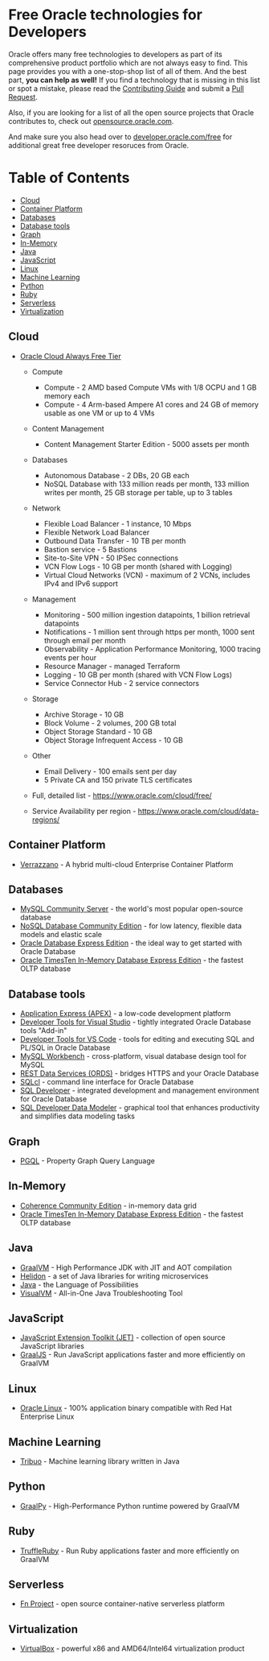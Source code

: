 # Free Oracle technologies for Developers

Oracle offers many free technologies to developers as part of its comprehensive product portfolio which are not always easy to find. This page provides you with a one-stop-shop list of all of them. And the best part, **you can help as well!** If you find a technology that is missing in this list or spot a mistake, please read the [Contributing Guide](CONTRIBUTING.md) and submit a [Pull Request](https://github.com/oracle/free/pulls).

Also, if you are looking for a list of all the open source projects that Oracle contributes to, check out [opensource.oracle.com](https://opensource.oracle.com).

And make sure you also head over to [developer.oracle.com/free](https://developer.oracle.com/free) for additional great free developer resoruces from Oracle.

Table of Contents
=================

  * [Cloud](#cloud) 
  * [Container Platform](#container-platform)
  * [Databases](#databases)
  * [Database tools](#database-tools)
  * [Graph](#graph)
  * [In-Memory](#in-memory)
  * [Java](#java)
  * [JavaScript](#javascript)
  * [Linux](#linux)
  * [Machine Learning](#machine-learning)
  * [Python](#python)
  * [Ruby](#ruby)
  * [Serverless](#serverless)
  * [Virtualization](#virtualization)

## Cloud
  * [Oracle Cloud Always Free Tier](https://www.oracle.com/cloud/free/)
    * Compute
      * Compute - 2 AMD based Compute VMs with 1/8 OCPU and 1 GB memory each
      * Compute - 4 Arm-based Ampere A1 cores and 24 GB of memory usable as one VM or up to 4 VMs
    * Content Management
      * Content Management Starter Edition - 5000 assets per month
    * Databases
      * Autonomous Database - 2 DBs, 20 GB each
      * NoSQL Database with 133 million reads per month, 133 million writes per month, 25 GB storage per table, up to 3 tables
    * Network
      * Flexible Load Balancer - 1 instance, 10 Mbps
      * Flexible Network Load Balancer
      * Outbound Data Transfer - 10 TB per month
      * Bastion service - 5 Bastions
      * Site-to-Site VPN - 50 IPSec connections
      * VCN Flow Logs - 10 GB per month (shared with Logging)
      * Virtual Cloud Networks (VCN) - maximum of 2 VCNs, includes IPv4 and IPv6 support
    * Management
      * Monitoring - 500 million ingestion datapoints, 1 billion retrieval datapoints
      * Notifications - 1 million sent through https per month, 1000 sent through email per month
      * Observability - Application Performance Monitoring, 1000 tracing events per hour
      * Resource Manager - managed Terraform
      * Logging - 10 GB per month (shared with VCN Flow Logs)
      * Service Connector Hub - 2 service connectors
    * Storage
      * Archive Storage - 10 GB
      * Block Volume - 2 volumes, 200 GB total
      * Object Storage Standard - 10 GB
      * Object Storage Infrequent Access - 10 GB
    * Other
      * Email Delivery - 100 emails sent per day 
      * 5 Private CA and 150 private TLS certificates

    * Full, detailed list - https://www.oracle.com/cloud/free/
    * Service Availability per region - https://www.oracle.com/cloud/data-regions/

## Container Platform
  * [Verrazzano](https://verrazzano.io/) - A hybrid multi-cloud Enterprise Container Platform

## Databases
  * [MySQL Community Server](https://dev.mysql.com/) - the world's most popular open-source database
  * [NoSQL Database Community Edition](https://www.oracle.com/database/technologies/related/nosql.html) - for low latency, flexible data models and elastic scale
  * [Oracle Database Express Edition](https://www.oracle.com/database/technologies/appdev/xe.html) - the ideal way to get started with Oracle Database
  * [Oracle TimesTen In-Memory Database Express Edition](https://www.oracle.com/database/technologies/related/timesten-xe.html) - the fastest OLTP database

## Database tools
  * [Application Express (APEX)](https://apex.oracle.com/) - a low-code development platform
  * [Developer Tools for Visual Studio](https://www.oracle.com/database/technologies/developer-tools/visual-studio/) - tightly integrated Oracle Database tools "Add-in"
  * [Developer Tools for VS Code](https://www.oracle.com/database/technologies/appdev/dotnet/odtvscodequickstart.html) - tools for editing and executing SQL and PL/SQL in Oracle Database
  * [MySQL Workbench](https://mysqlworkbench.org/) - cross-platform, visual database design tool for MySQL
  * [REST Data Services (ORDS)](https://www.oracle.com/database/technologies/appdev/rest.html) - bridges HTTPS and your Oracle Database
  * [SQLcl](https://www.oracle.com/database/technologies/appdev/sqlcl.html) - command line interface for Oracle Database
  * [SQL Developer](https://www.oracle.com/database/technologies/appdev/sqldeveloper-landing.html) - integrated development and management environment for Oracle Database
  * [SQL Developer Data Modeler](https://www.oracle.com/database/technologies/appdev/datamodeler.html) - graphical tool that enhances productivity and simplifies data modeling tasks

## Graph
  * [PGQL](https://pgql-lang.org/) - Property Graph Query Language

## In-Memory
  * [Coherence Community Edition](https://coherence.community/) - in-memory data grid
  * [Oracle TimesTen In-Memory Database Express Edition](https://www.oracle.com/database/technologies/related/timesten-xe.html) - the fastest OLTP database

## Java
  * [GraalVM](https://www.graalvm.org/) - High Performance JDK with JIT and AOT compilation
  * [Helidon](https://helidon.io) - a set of Java libraries for writing microservices
  * [Java](https://www.oracle.com/java/technologies/) - the Language of Possibilities
  * [VisualVM](https://visualvm.github.io/) - All-in-One Java Troubleshooting Tool

## JavaScript
  * [JavaScript Extension Toolkit (JET)](https://oracle.com/jet) - collection of open source JavaScript libraries
  * [GraalJS](https://www.graalvm.org/javascript/) - Run JavaScript applications faster and more efficiently on GraalVM

## Linux
  * [Oracle Linux](https://yum.oracle.com/index.html) - 100% application binary compatible with Red Hat Enterprise Linux

## Machine Learning
  * [Tribuo](https://tribuo.org/) - Machine learning library written in Java

## Python
  * [GraalPy](https://www.graalvm.org/python/) - High-Performance Python runtime powered by GraalVM

## Ruby
  * [TruffleRuby](https://www.graalvm.org/ruby/) - Run Ruby applications faster and more efficiently on GraalVM 

## Serverless
  * [Fn Project](https://fnproject.io/) - open source container-native serverless platform

## Virtualization
  * [VirtualBox](https://www.virtualbox.org/) - powerful x86 and AMD64/Intel64 virtualization product